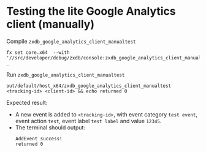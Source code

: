 # Testing the lite Google Analytics client (manually)
Compile `zxdb_google_analytics_client_manualtest`
```
fx set core.x64  --with '//src/developer/debug/zxdb/console:zxdb_google_analytics_client_manualtest(//build/toolchain:host_x64)'
_
```

Run `zxdb_google_analytics_client_manualtest`
```
out/default/host_x64/zxdb_google_analytics_client_manualtest <tracking-id> <client-id> && echo returned 0
```

Expected result:
- A new event is added to `<tracking-id>`, with event category `test event`,
  event action `test`, event label `test label` and value `12345`.
- The terminal should output:
  ```
  AddEvent success!
  returned 0
  ```
